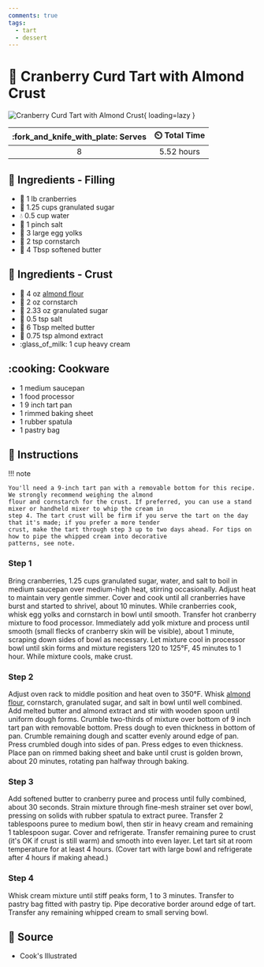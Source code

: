 ```yaml
---
comments: true
tags:
  - tart
  - dessert
---
```

# :pie: Cranberry Curd Tart with Almond Crust

![Cranberry Curd Tart with Almond Crust][1]{ loading=lazy }

| :fork_and_knife_with_plate: Serves | :timer_clock: Total Time |
|:----------------------------------:|:-----------------------: |
| 8 | 5.52 hours |

## :salt: Ingredients - Filling

- :cherries: 1 lb cranberries
- :candy: 1.25 cups granulated sugar
- :droplet: 0.5 cup water
- :salt: 1 pinch salt
- :egg: 3 large egg yolks
- :corn: 2 tsp cornstarch
- :butter: 4 Tbsp softened butter

## :salt: Ingredients - Crust

- :chestnut: 4 oz [almond flour][2]
- :corn: 2 oz cornstarch
- :candy: 2.33 oz granulated sugar
- :salt: 0.5 tsp salt
- :butter: 6 Tbsp melted butter
- :chestnut: 0.75 tsp almond extract
- :glass_of_milk: 1 cup heavy cream

## :cooking: Cookware

- 1 medium saucepan
- 1 food processor
- 1 9 inch tart pan
- 1 rimmed baking sheet
- 1 rubber spatula
- 1 pastry bag

## :pencil: Instructions

!!! note

    You'll need a 9-inch tart pan with a removable bottom for this recipe. We strongly recommend weighing the almond
    flour and cornstarch for the crust. If preferred, you can use a stand mixer or handheld mixer to whip the cream in
    step 4. The tart crust will be firm if you serve the tart on the day that it's made; if you prefer a more tender
    crust, make the tart through step 3 up to two days ahead. For tips on how to pipe the whipped cream into decorative
    patterns, see note.

### Step 1

Bring cranberries, 1.25 cups granulated sugar, water, and salt to boil in medium saucepan over medium-high heat,
stirring occasionally. Adjust heat to maintain very gentle simmer. Cover and cook until all cranberries have burst and
started to shrivel, about 10 minutes. While cranberries cook, whisk egg yolks and cornstarch in bowl until smooth.
Transfer hot cranberry mixture to food processor. Immediately add yolk mixture and process until smooth (small flecks of
cranberry skin will be visible), about 1 minute, scraping down sides of bowl as necessary. Let mixture cool in processor
bowl until skin forms and mixture registers 120 to 125°F, 45 minutes to 1 hour. While mixture cools, make crust.

### Step 2

Adjust oven rack to middle position and heat oven to 350°F. Whisk [almond flour][2], cornstarch, granulated sugar, and salt
in bowl until well combined. Add melted butter and almond extract and stir with wooden spoon until uniform dough forms.
Crumble two-thirds of mixture over bottom of 9 inch tart pan with removable bottom. Press dough to even thickness in
bottom of pan. Crumble remaining dough and scatter evenly around edge of pan. Press crumbled dough into sides of pan.
Press edges to even thickness. Place pan on rimmed baking sheet and bake until crust is golden brown, about 20 minutes,
rotating pan halfway through baking.

### Step 3

Add softened butter to cranberry puree and process until fully combined, about 30 seconds. Strain mixture through
fine-mesh strainer set over bowl, pressing on solids with rubber spatula to extract puree. Transfer 2 tablespoons puree
to medium bowl, then stir in heavy cream and remaining 1 tablespoon sugar. Cover and refrigerate. Transfer remaining
puree to crust (it's OK if crust is still warm) and smooth into even layer. Let tart sit at room temperature for at
least 4 hours. (Cover tart with large bowl and refrigerate after 4 hours if making ahead.)

### Step 4

Whisk cream mixture until stiff peaks form, 1 to 3 minutes. Transfer to pastry bag fitted with pastry tip. Pipe
decorative border around edge of tart. Transfer any remaining whipped cream to small serving bowl.

## :link: Source

- Cook's Illustrated

[1]: <../../assets/images/cranberry-curd-tart-with-almond-crust.jpg>
[2]: <../../ingredients/almond-flour.md>
